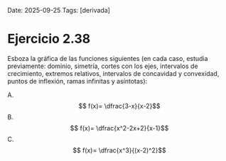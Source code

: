 Date: 2025-09-25
Tags: [derivada]

# Ejercicio 2.38

 
Esboza la gráfica de las funciones siguientes (en cada caso, estudia previamente: dominio, simetría, cortes con los ejes, intervalos de crecimiento, extremos relativos, intervalos de concavidad y convexidad, puntos de inflexión, ramas infinitas y asíntotas):

A.   $$ f(x)=  \dfrac{3-x}{x-2}$$ 
B.   $$ f(x)=  \dfrac{x^2-2x+2}{x-1}$$ 
C.   $$ f(x)=  \dfrac{x^3}{(x-2)^2}$$ 
